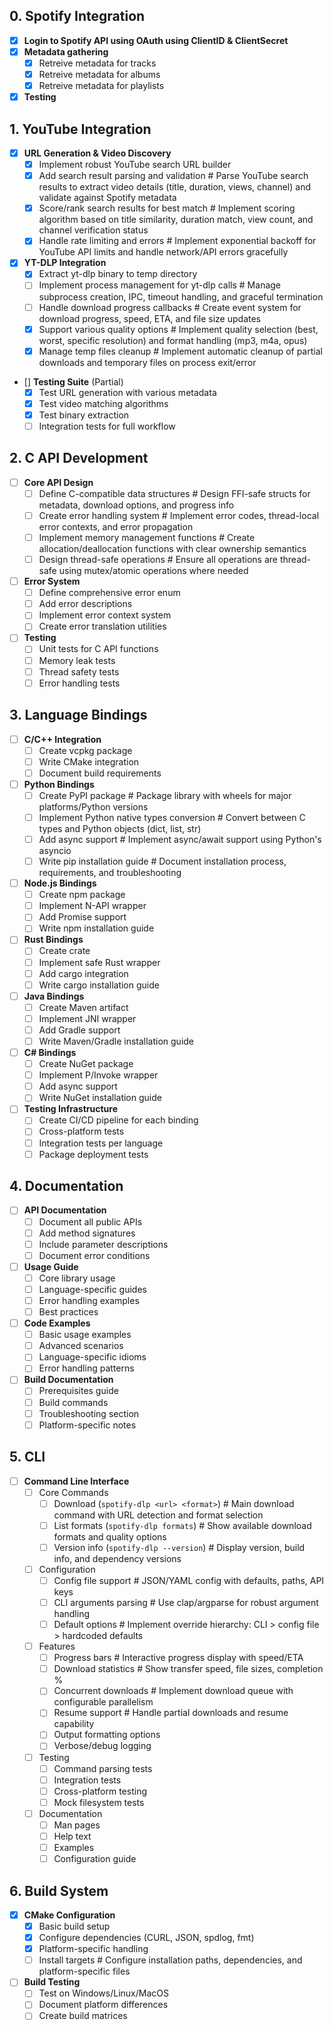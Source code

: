 ## 0. Spotify Integration 
- [x] **Login to Spotify API using OAuth using ClientID & ClientSecret**  
- [x] **Metadata gathering** 
    - [x] Retreive metadata for tracks 
    - [x] Retreive metadata for albums
    - [x] Retreive metadata for playlists
- [x] **Testing**

## 1. YouTube Integration
- [x] **URL Generation & Video Discovery**
  - [x] Implement robust YouTube search URL builder
  - [x] Add search result parsing and validation  # Parse YouTube search results to extract video details (title, duration, views, channel) and validate against Spotify metadata
  - [x] Score/rank search results for best match  # Implement scoring algorithm based on title similarity, duration match, view count, and channel verification status
  - [x] Handle rate limiting and errors  # Implement exponential backoff for YouTube API limits and handle network/API errors gracefully

- [x] **YT-DLP Integration**
  - [x] Extract yt-dlp binary to temp directory
  - [ ] Implement process management for yt-dlp calls  # Manage subprocess creation, IPC, timeout handling, and graceful termination
  - [ ] Handle download progress callbacks  # Create event system for download progress, speed, ETA, and file size updates
  - [x] Support various quality options  # Implement quality selection (best, worst, specific resolution) and format handling (mp3, m4a, opus)
  - [x] Manage temp files cleanup  # Implement automatic cleanup of partial downloads and temporary files on process exit/error

- [] **Testing Suite** (Partial)
  - [x] Test URL generation with various metadata
  - [x] Test video matching algorithms
  - [x] Test binary extraction
  - [ ] Integration tests for full workflow

## 2. C API Development
- [ ] **Core API Design**
  - [ ] Define C-compatible data structures  # Design FFI-safe structs for metadata, download options, and progress info
  - [ ] Create error handling system  # Implement error codes, thread-local error contexts, and error propagation
  - [ ] Implement memory management functions  # Create allocation/deallocation functions with clear ownership semantics
  - [ ] Design thread-safe operations  # Ensure all operations are thread-safe using mutex/atomic operations where needed

- [ ] **Error System**
  - [ ] Define comprehensive error enum
  - [ ] Add error descriptions
  - [ ] Implement error context system
  - [ ] Create error translation utilities

- [ ] **Testing**
  - [ ] Unit tests for C API functions
  - [ ] Memory leak tests
  - [ ] Thread safety tests
  - [ ] Error handling tests

## 3. Language Bindings
- [ ] **C/C++ Integration**
  - [ ] Create vcpkg package
  - [ ] Write CMake integration
  - [ ] Document build requirements

- [ ] **Python Bindings**
  - [ ] Create PyPI package  # Package library with wheels for major platforms/Python versions
  - [ ] Implement Python native types conversion  # Convert between C types and Python objects (dict, list, str)
  - [ ] Add async support  # Implement async/await support using Python's asyncio
  - [ ] Write pip installation guide  # Document installation process, requirements, and troubleshooting

- [ ] **Node.js Bindings**
  - [ ] Create npm package
  - [ ] Implement N-API wrapper
  - [ ] Add Promise support
  - [ ] Write npm installation guide

- [ ] **Rust Bindings**
  - [ ] Create crate
  - [ ] Implement safe Rust wrapper
  - [ ] Add cargo integration
  - [ ] Write cargo installation guide

- [ ] **Java Bindings**
  - [ ] Create Maven artifact
  - [ ] Implement JNI wrapper
  - [ ] Add Gradle support
  - [ ] Write Maven/Gradle installation guide

- [ ] **C# Bindings**
  - [ ] Create NuGet package
  - [ ] Implement P/Invoke wrapper
  - [ ] Add async support
  - [ ] Write NuGet installation guide

- [ ] **Testing Infrastructure**
  - [ ] Create CI/CD pipeline for each binding
  - [ ] Cross-platform tests
  - [ ] Integration tests per language
  - [ ] Package deployment tests

## 4. Documentation
- [ ] **API Documentation**
  - [ ] Document all public APIs
  - [ ] Add method signatures
  - [ ] Include parameter descriptions
  - [ ] Document error conditions

- [ ] **Usage Guide**
  - [ ] Core library usage
  - [ ] Language-specific guides
  - [ ] Error handling examples
  - [ ] Best practices

- [ ] **Code Examples**
  - [ ] Basic usage examples
  - [ ] Advanced scenarios
  - [ ] Language-specific idioms
  - [ ] Error handling patterns

- [ ] **Build Documentation**
  - [ ] Prerequisites guide
  - [ ] Build commands
  - [ ] Troubleshooting section
  - [ ] Platform-specific notes

## 5. CLI
- [ ] **Command Line Interface**
  - [ ] Core Commands
    - [ ] Download (`spotify-dlp <url> <format>`)  # Main download command with URL detection and format selection
    - [ ] List formats (`spotify-dlp formats`)  # Show available download formats and quality options
    - [ ] Version info (`spotify-dlp --version`)  # Display version, build info, and dependency versions
  
  - [ ] Configuration
    - [ ] Config file support  # JSON/YAML config with defaults, paths, API keys
    - [ ] CLI arguments parsing  # Use clap/argparse for robust argument handling
    - [ ] Default options  # Implement override hierarchy: CLI > config file > hardcoded defaults

  - [ ] Features
    - [ ] Progress bars  # Interactive progress display with speed/ETA
    - [ ] Download statistics  # Show transfer speed, file sizes, completion %
    - [ ] Concurrent downloads  # Implement download queue with configurable parallelism
    - [ ] Resume support  # Handle partial downloads and resume capability
    - [ ] Output formatting options
    - [ ] Verbose/debug logging

  - [ ] Testing
    - [ ] Command parsing tests
    - [ ] Integration tests
    - [ ] Cross-platform testing
    - [ ] Mock filesystem tests

  - [ ] Documentation
    - [ ] Man pages
    - [ ] Help text
    - [ ] Examples
    - [ ] Configuration guide

## 6. Build System 
- [x] **CMake Configuration**
  - [x] Basic build setup
  - [x] Configure dependencies (CURL, JSON, spdlog, fmt)
  - [x] Platform-specific handling
  - [ ] Install targets  # Configure installation paths, dependencies, and platform-specific files

- [ ] **Build Testing**
  - [ ] Test on Windows/Linux/MacOS
  - [ ] Document platform differences
  - [ ] Create build matrices